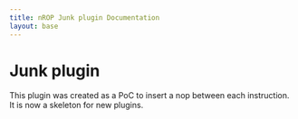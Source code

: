 ```yaml
---
title: nROP Junk plugin Documentation
layout: base
---
```


# Junk plugin

This plugin was created as a PoC to insert a nop between each instruction. It is now a skeleton for new plugins.
